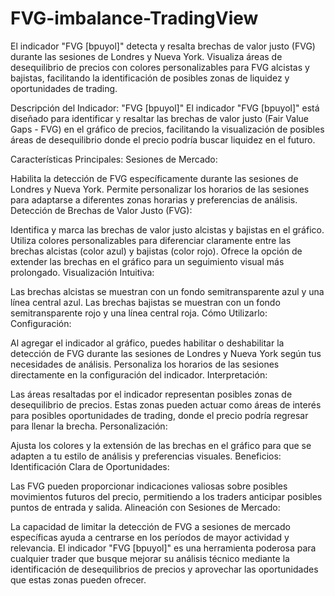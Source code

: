 # FVG-imbalance-TradingView
El indicador "FVG [bpuyol]" detecta y resalta brechas de valor justo (FVG) durante las sesiones de Londres y Nueva York. Visualiza áreas de desequilibrio de precios con colores personalizables para FVG alcistas y bajistas, facilitando la identificación de posibles zonas de liquidez y oportunidades de trading.


Descripción del Indicador: "FVG [bpuyol]"
El indicador "FVG [bpuyol]" está diseñado para identificar y resaltar las brechas de valor justo (Fair Value Gaps - FVG) en el gráfico de precios, facilitando la visualización de posibles áreas de desequilibrio donde el precio podría buscar liquidez en el futuro.

Características Principales:
Sesiones de Mercado:

Habilita la detección de FVG específicamente durante las sesiones de Londres y Nueva York.
Permite personalizar los horarios de las sesiones para adaptarse a diferentes zonas horarias y preferencias de análisis.
Detección de Brechas de Valor Justo (FVG):

Identifica y marca las brechas de valor justo alcistas y bajistas en el gráfico.
Utiliza colores personalizables para diferenciar claramente entre las brechas alcistas (color azul) y bajistas (color rojo).
Ofrece la opción de extender las brechas en el gráfico para un seguimiento visual más prolongado.
Visualización Intuitiva:

Las brechas alcistas se muestran con un fondo semitransparente azul y una línea central azul.
Las brechas bajistas se muestran con un fondo semitransparente rojo y una línea central roja.
Cómo Utilizarlo:
Configuración:

Al agregar el indicador al gráfico, puedes habilitar o deshabilitar la detección de FVG durante las sesiones de Londres y Nueva York según tus necesidades de análisis.
Personaliza los horarios de las sesiones directamente en la configuración del indicador.
Interpretación:

Las áreas resaltadas por el indicador representan posibles zonas de desequilibrio de precios.
Estas zonas pueden actuar como áreas de interés para posibles oportunidades de trading, donde el precio podría regresar para llenar la brecha.
Personalización:

Ajusta los colores y la extensión de las brechas en el gráfico para que se adapten a tu estilo de análisis y preferencias visuales.
Beneficios:
Identificación Clara de Oportunidades:

Las FVG pueden proporcionar indicaciones valiosas sobre posibles movimientos futuros del precio, permitiendo a los traders anticipar posibles puntos de entrada y salida.
Alineación con Sesiones de Mercado:

La capacidad de limitar la detección de FVG a sesiones de mercado específicas ayuda a centrarse en los períodos de mayor actividad y relevancia.
El indicador "FVG [bpuyol]" es una herramienta poderosa para cualquier trader que busque mejorar su análisis técnico mediante la identificación de desequilibrios de precios y aprovechar las oportunidades que estas zonas pueden ofrecer.
